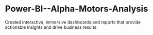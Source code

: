 # Power-BI--Alpha-Motors-Analysis
Created interactive, immersive dashboards and reports that provide actionable insights and drive business results.
